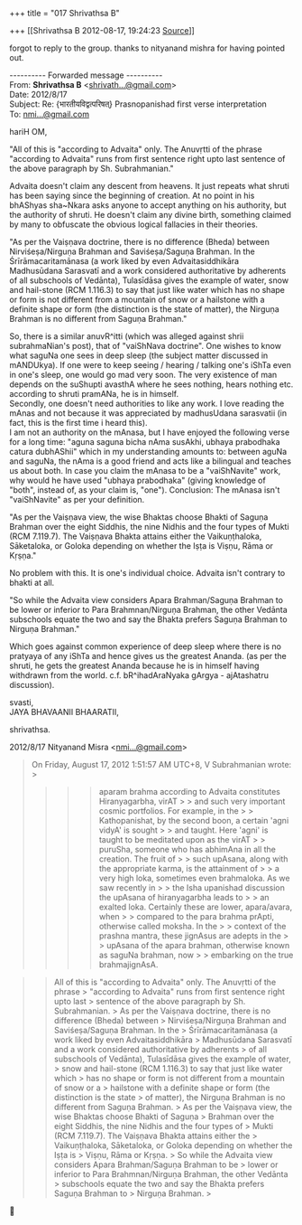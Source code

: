 +++
title = "017 Shrivathsa B"

+++
[[Shrivathsa B	2012-08-17, 19:24:23 [Source](https://groups.google.com/g/bvparishat/c/be9dl2fzYEY)]]



forgot to reply to the group. thanks to nityanand mishra for having pointed out.  
  

---------- Forwarded message ----------  
From: **Shrivathsa B** \<[shrivath...@gmail.com]()\>  
Date: 2012/8/17  
Subject: Re: {भारतीयविद्वत्परिषत्} Prasnopanishad first verse interpretation  
To: [nmi...@gmail.com]()  
  
  
hariH OM,

  
  
  
"All of this is "according to Advaita" only. The Anuvṛtti of the phrase "according to Advaita" runs from first sentence right upto last sentence of the above paragraph by Sh. Subrahmanian."  

 Advaita doesn't claim any descent from heavens. It just repeats what shruti has been saying since the beginning of creation. At no point in his bhAShyas sha\~Nkara asks anyone to accept anything on his authority, but the authority of shruti. He doesn't claim any divine birth, something claimed by many to obfuscate the obvious logical fallacies in their theories.

  
  

"As per the Vaiṣṇava doctrine, there is no difference (Bheda) between Nirviśeṣa/Nirguṇa Brahman and Saviśeṣa/Saguṇa Brahman. In the Śrīrāmacaritamānasa (a work liked by even Advaitasiddhikāra Madhusūdana Sarasvatī and a work considered authoritative by adherents of all subschools of Vedānta), Tulasīdāsa gives the example of water, snow and hail-stone (RCM 1.116.3) to say that just like water which has no shape or form is not different from a mountain of snow or a hailstone with a definite shape or form (the distinction is the state of matter), the Nirguṇa Brahman is no different from Saguṇa Brahman."

 So, there is a similar anuvR^itti (which was alleged against shrii subrahmaNian's post), that of "vaiShNava doctrine". One wishes to know what saguNa one sees in deep sleep (the subject matter discussed in mANDUkya). If one were to keep seeing / hearing / talking one's iShTa even in one's sleep, one would go mad very soon. The very existence of man depends on the suShupti avasthA where he sees nothing, hears nothing etc. according to shruti pramANa, he is in himself.  
Secondly, one doesn't need authorities to like any work. I love reading the mAnas and not because it was appreciated by madhusUdana sarasvatii (in fact, this is the first time i heard this).  
 I am not an authority on the mAnasa, but I have enjoyed the following verse for a long time: "aguna saguna bicha nAma susAkhi, ubhaya prabodhaka catura dubhAShii" which in my understanding amounts to: between aguNa and saguNa, the nAma is a good friend and acts like a bilingual and teaches us about both. In case you claim the mAnasa to be a "vaiShNavite" work, why would he have used "ubhaya prabodhaka" (giving knowledge of "both", instead of, as your claim is, "one"). Conclusion: The mAnasa isn't "vaiShNavite" as per your definition.

  
  
"As per the Vaiṣṇava view, the wise Bhaktas choose Bhakti of Saguṇa Brahman over the eight Siddhis, the nine Nidhis and the four types of Mukti (RCM 7.119.7). The Vaiṣṇava Bhakta attains either the Vaikuṇṭhaloka, Sāketaloka, or Goloka depending on whether the Iṣṭa is Viṣṇu, Rāma or Kṛṣṇa."

 No problem with this. It is one's individual choice. Advaita isn't contrary to bhakti at all.  

"So while the Advaita view considers Apara Brahman/Saguṇa Brahman to be lower or inferior to Para Brahmnan/Nirguṇa Brahman, the other Vedānta subschools equate the two and say the Bhakta prefers Saguṇa Brahman to Nirguṇa Brahman."

 Which goes against common experience of deep sleep where there is no pratyaya of any iShTa and hence gives us the greatest Ananda. (as per the shruti, he gets the greatest Ananda because he is in himself having withdrawn from the world. c.f. bR^ihadAraNyaka gArgya - ajAtashatru discussion).  
  
svasti,  
       JAYA BHAVAANII BHAARATII,  
                              
shrivathsa.

  
  
  
  
  

2012/8/17 Nityanand Misra \<[nmi...@gmail.com]()\>  

> 
> >   
>   
> On Friday, August 17, 2012 1:51:57 AM UTC+8, V Subrahmanian wrote: >
> > 
> > > > 
> > > > aparam brahma according to Advaita constitutes Hiranyagarbha, virAT > > and such very important cosmic portfolios. For example, in the > > Kathopanishat, by the second boon, a certain 'agni vidyA' is sought > > and taught. Here 'agni' is taught to be meditated upon as the virAT > > puruSha, someone who has abhimAna in all the creation. The fruit of > > such upAsana, along with the appropriate karma, is the attainment of > > a very high loka, sometimes even brahmaloka. As we saw recently in > > the Isha upanishad discussion the upAsana of hiranyagarbha leads to > > an exalted loka. Certainly these are lower, apara/avara, when > > compared to the para brahma prApti, otherwise called moksha. In the > > context of the prashna mantra, these jignAsus are adepts in the > > upAsana of the apara brahman, otherwise known as saguNa brahman, now > > embarking on the true brahmajignAsA.  
> > > > 
> > > >   
> > > > 
> > > > 
> > 

> 
> >   
> > All of this is "according to Advaita" only. The Anuvṛtti of the phrase > "according to Advaita" runs from first sentence right upto last > sentence of the above paragraph by Sh. Subrahmanian. >
> As per the Vaiṣṇava doctrine, there is no difference (Bheda) between > Nirviśeṣa/Nirguṇa Brahman and Saviśeṣa/Saguṇa Brahman. In the > Śrīrāmacaritamānasa (a work liked by even Advaitasiddhikāra > Madhusūdana Sarasvatī and a work considered authoritative by adherents > of all subschools of Vedānta), Tulasīdāsa gives the example of water, > snow and hail-stone (RCM 1.116.3) to say that just like water which > has no shape or form is not different from a mountain of snow or a > hailstone with a definite shape or form (the distinction is the state > of matter), the Nirguṇa Brahman is no different from Saguṇa Brahman. > As per the Vaiṣṇava view, the wise Bhaktas choose Bhakti of Saguṇa > Brahman over the eight Siddhis, the nine Nidhis and the four types of > Mukti (RCM 7.119.7). The Vaiṣṇava Bhakta attains either the > Vaikuṇṭhaloka, Sāketaloka, or Goloka depending on whether the Iṣṭa is > Viṣṇu, Rāma or Kṛṣṇa. >
> So while the Advaita view considers Apara Brahman/Saguṇa Brahman to be > lower or inferior to Para Brahmnan/Nirguṇa Brahman, the other Vedānta > subschools equate the two and say the Bhakta prefers Saguṇa Brahman to > Nirguṇa Brahman. >
>   
> > 




